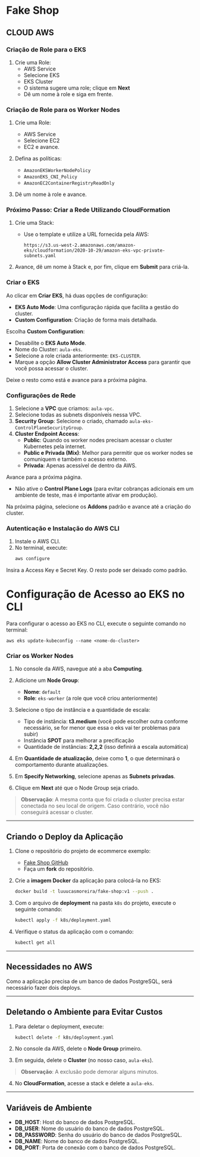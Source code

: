 # Fake Shop

## CLOUD AWS

### Criação de Role para o EKS

1. Crie uma Role:
   - AWS Service
   - Selecione EKS
   - EKS Cluster
   - O sistema sugere uma role; clique em **Next**
   - Dê um nome à role e siga em frente.

### Criação de Role para os Worker Nodes

1. Crie uma Role:
   - AWS Service
   - Selecione EC2
   - EC2 e avance.
   
2. Defina as políticas:
   - `AmazonEKSWorkerNodePolicy`
   - `AmazonEKS_CNI_Policy`
   - `AmazonEC2ContainerRegistryReadOnly`
   
3. Dê um nome à role e avance.

### Próximo Passo: Criar a Rede Utilizando CloudFormation

1. Crie uma Stack:
   - Use o template e utilize a URL fornecida pela AWS:
   
     ```
     https://s3.us-west-2.amazonaws.com/amazon-eks/cloudformation/2020-10-29/amazon-eks-vpc-private-subnets.yaml
     ```

2. Avance, dê um nome à Stack e, por fim, clique em **Submit** para criá-la.

### Criar o EKS

Ao clicar em **Criar EKS**, há duas opções de configuração:

- **EKS Auto Mode**: Uma configuração rápida que facilita a gestão do cluster.
- **Custom Configuration**: Criação de forma mais detalhada.

Escolha **Custom Configuration**:
- Desabilite o **EKS Auto Mode**.
- Nome do Cluster: `aula-eks`.
- Selecione a role criada anteriormente: `EKS-CLUSTER`.
- Marque a opção **Allow Cluster Administrator Access** para garantir que você possa acessar o cluster.

Deixe o resto como está e avance para a próxima página.

### Configurações de Rede

1. Selecione a **VPC** que criamos: `aula-vpc`.
2. Selecione todas as subnets disponíveis nessa VPC.
3. **Security Group**: Selecione o criado, chamado `aula-eks-ControlPlaneSecurityGroup`.
4. **Cluster Endpoint Access**:
   - **Public**: Quando os worker nodes precisam acessar o cluster Kubernetes pela internet.
   - **Public e Privada (Mix)**: Melhor para permitir que os worker nodes se comuniquem e também o acesso externo.
   - **Privada**: Apenas acessível de dentro da AWS.

Avance para a próxima página. 

- Não ative o **Control Plane Logs** (para evitar cobranças adicionais em um ambiente de teste, mas é importante ativar em produção).

Na próxima página, selecione os **Addons** padrão e avance até a criação do cluster.

### Autenticação e Instalação do AWS CLI

1. Instale o AWS CLI.
2. No terminal, execute:
   ```bash
   aws configure
Insira a Access Key e Secret Key. O resto pode ser deixado como padrão.

# Configuração de Acesso ao EKS no CLI

Para configurar o acesso ao EKS no CLI, execute o seguinte comando no terminal:

```
aws eks update-kubeconfig --name <nome-do-cluster>
```

### Criar os Worker Nodes

1. No console da AWS, navegue até a aba **Computing**.
2. Adicione um **Node Group**:
   - **Nome**: `default`
   - **Role**: `eks-worker` (a role que você criou anteriormente)
   
3. Selecione o tipo de instância e a quantidade de escala:
   - Tipo de instância: **t3.medium** (você pode escolher outra conforme necessário, se for menor que essa o eks vai ter problemas para subir)
   - Instância **SPOT** para melhorar a precificação
   - Quantidade de instâncias: **2,2,2** (isso definirá a escala automática)

4. Em **Quantidade de atualização**, deixe como **1**, o que determinará o comportamento durante atualizações.

5. Em **Specify Networking**, selecione apenas as **Subnets privadas**.

6. Clique em **Next** até que o Node Group seja criado.

> **Observação**: A mesma conta que foi criada o cluster precisa estar conectada no seu local de origem. Caso contrário, você não conseguirá acessar o cluster.

---

## Criando o Deploy da Aplicação

1. Clone o repositório do projeto de ecommerce exemplo:
   - [Fake Shop GitHub](https://github.com/luuucasmoreira/fake-shop)
   - Faça um **fork** do repositório.

2. Crie a **imagem Docker** da aplicação para colocá-la no EKS:
   
   ```bash
   docker build -t luuucasmoreira/fake-shop:v1 --push .
   ```

3. Com o arquivo de **deployment** na pasta `k8s` do projeto, execute o seguinte comando:

   ```bash
   kubectl apply -f k8s/deployment.yaml
   ```

4. Verifique o status da aplicação com o comando:

   ```bash
   kubectl get all
   ```

---

## Necessidades no AWS

Como a aplicação precisa de um banco de dados PostgreSQL, será necessário fazer dois deploys.

---

## Deletando o Ambiente para Evitar Custos

1. Para deletar o deployment, execute:

   ```bash
   kubectl delete -f k8s/deployment.yaml
   ```

2. No console da AWS, delete o **Node Group** primeiro.

3. Em seguida, delete o **Cluster** (no nosso caso, `aula-eks`).

> **Observação**: A exclusão pode demorar alguns minutos.

4. No **CloudFormation**, acesse a stack e delete a `aula-eks`.

---

## Variáveis de Ambiente

- **DB_HOST**: Host do banco de dados PostgreSQL.
- **DB_USER**: Nome do usuário do banco de dados PostgreSQL.
- **DB_PASSWORD**: Senha do usuário do banco de dados PostgreSQL.
- **DB_NAME**: Nome do banco de dados PostgreSQL.
- **DB_PORT**: Porta de conexão com o banco de dados PostgreSQL.
